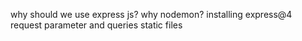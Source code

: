 why should we use express js? 
why nodemon? 
installing express@4
request parameter and queries
static files